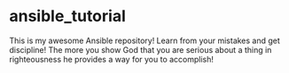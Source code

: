 # ansible_tutorial

This is my awesome Ansible repository!
Learn from your mistakes and get discipline!
The more you show God that you are serious about a thing in righteousness he provides a way for you to accomplish!
